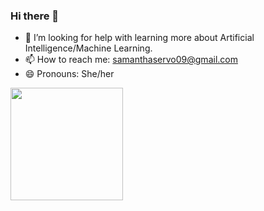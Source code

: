 ### Hi there 👋

<!--
**Vivien707/Vivien707** is a ✨ _special_ ✨ repository because its `README.md` (this file) appears on your GitHub profile. -->

<!-- Here are some ideas to get you started:

- 🔭 I’m currently working on ..
- 🌱 I’m currently learning 
- 👯 I’m looking to collaborate on ... -->
<!-- - 💬 Ask me about ... -->
- 🤔 I’m looking for help with learning more about Artificial Intelligence/Machine Learning.
- 📫 How to reach me: samanthaservo09@gmail.com
- 😄 Pronouns: She/her
<!--- ⚡ Fun fact: ...-->


<img height="180em" src="https://github-readme-stats.radical.app/api?username=samservo09&show_icons=true&hide_border=true&&count_private=true&include_all_commits=true" />

